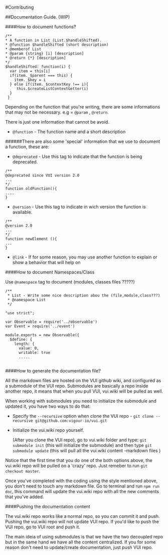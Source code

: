 #Contributing

##Documentation Guide. (WIP)

####How to document functions?


```
/**
* A function in List (List.$handleShifted).
* @function $handleShifted (short description)
* @memberof List
* @param {string} [i] [description]
* @return {*} [description]
*/
$handleShifted: function(i) {
  var item = this[i]
  if(item._$parent === this) {
    item._$key = i
  } else if(item._$contextKey !== i){
     this.$createListContextGetter(i)
  }
 }
```


Depending on the function that you're writing, there are some informations that may not be necessary. e.g = `@param` , `@return`.

There is just one information that cannot be avoid.

- `@function` - The function name and a short description

######There are also some 'special' information that we use to document a function, these are:

- `@deprecated` - Use this tag to indicate that the function is being deprecated.

```
/**
@deprecated since VUI version 2.0
...
*/
function oldFunction(){
....
}
```

- `@version` - Use this tag to indicate in wich version the function is available.

```
/**
@version 2.0
...
*/
function newElement (){
...
}
```

- `@link` - If for some reason, you may use another function to explain or show a behavior
 that will help on 


####How to document Namespaces/Class

Use `@namespace` tag to document (modules, classes files ?????)

```
/**
 * List - Write some nice description abou the (file,module,class???)
 * @namespace List
 */

"use strict";

var Observable = require('../observable')
var Event = require('../event')

module.exports = new Observable({
  $define: {
    length: {
      value: 0,
      writable: true
      .....
      
```

####How to generate the documentation file?

All the markdown files are hosted on the VUI github wiki, and configured as a submodule of the VUI repo. Submodules are basically a repo inside another repo, it means that when you pull VUI, vui.wiki will be pulled as well. 

When working with submodules you need to initialize the submodule and updated it, you have two ways to do that:

- Specify the `--recursive` option when clone the VUI repo - `git clone --recursive git@github.com:vigour-io/vui.git`

- Initialize the vui.wiki repo yourself.

   (After you clone the VUI repo), go to vui.wiki folder and type:
   `git submodule init` (this will initialize the submodule) and then type `git submodule update`  (this will pull all the vui.wiki content -markdown files )


Notice that the first time that you do one of the both options above, the vui.wiki repo will be pulled on a 'crazy' repo. Just remeber to run `git checkout master`.



Once you've completed with the coding using the style mentioned above, you don't need to touch any markdown file. Go to terminal and run `npm run doc`, this command will update the vui.wiki repo with all the new comments that you've added. 

####Pushing the documentation content

The vui.wiki repo works like a normal repo, so you can commit it and push. Pushing the vui.wiki repo will not update VUI repo. If you'd like to push the VUI repo, go to VUI root and push it.

The main ideia of using submodules is that we have the two decoupled repo but in the same hand we have all the content centralized. If you for some reason don't need to update/create documentation, just push VUI repo.

